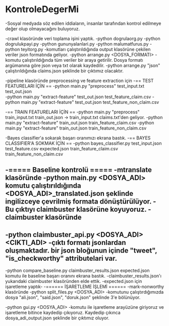 # KontroleDegerMi
-Sosyal medyada söz edilen iddiaların, insanlar tarafından kontrol edilmeye değer olup olmayacağını buluyoruz.

-crawl klasöründe veri toplama işini yaptık.
-python dogrulaorg.py
-python dogrulukpayi.py
-python gununyalanlari.py
-python malumatfurus.py
-python teyitorg.py
-komutları çalıştırıldığında output klasörüne çekilen veriler json formatında geliyor.
-python arrange.py <DOSYA_FORMATI>
-komutu çalıştırıldığında tüm veriler bir araya getirilir. Dosya formatı argümanına göre json veya txt olarak kaydedilir. 
-python arrange.py "json" çalıştırıldığında claims.json şeklinde bir çıktımız olacaktır.


-pipeline klasöründe preprocessing ve feature extraction için 
-== TEST FEATURELARI İÇİN ==
-python main.py "preprocess" test_input.txt test_out.json 						
-python main.py "extract-feature" test_out.json test_feature_claim.csv
-python main.py "extract-feature" test_out.json test_feature_non_claim.csv


-== TRAIN FEATURELARI İÇİN ==
-python main.py "preprocess" train_input.txt train_out.json 						-> train_input.txt claims.txt'den geliyor.
-python main.py "extract-feature" train_out.json train_feature_claim.csv
-python main.py "extract-feature" train_out.json train_feature_non_claim.csv


-Bayes classifier'a sokarak başarı oranımızı ekrana bastık.
-== BAYES CLASSIFIER'A SOKMAK İÇİN ==
-python bayes_classifier.py test_input.json test_feature.csv expected.json train_feature_claim.csv train_feature_non_claim.csv


-===== Baseline kontrolü =====
-mtranslate klasöründe 
-python main.py <DOSYA_ADI> komutu çalıştırıldığında <DOSYA_ADI>_translated.json şeklinde ingilizceye çevrilmiş formata dönüştürülüyor.
-Bu çıktıyı claimbuster klasörüne koyuyoruz.
-claimbuster klasöründe
-
-python claimbuster_api.py <DOSYA_ADI> <CIKTI_ADI>
-çıktı formatı jsonlardan oluşmaktadır. bir json bloğunun içinde "tweet", "is_checkworthy" attributelari var.
-
-python compare_baseline.py claimbuster_results.json expected.json komutu ile baseline başarı oranını ekrana bastık.
-claimbuster_results.json'ı yukarıdaki claimbuster klasöründen elde ettik.
-expected.json için işaretleme yaptık-
-====== İŞARETLEME İŞLEMİ ======
-mark-nonworthy klasöründe
-python split_files.py <DOSYA_ADI> 
-komutunu çalıştırdığımızda dosya "ali.json", "said.json", "doruk.json" şeklinde 3'e bölünüyor.

-python gui.py <DOSYA_ADI>
-komutu ile işaretleme arayüzüne giriyoruz ve işaretleme bitince kaydedip çıkıyoruz. Kaydedip çıkınca dosya_adi_output.json şeklinde bir çıktımız oluyor.
